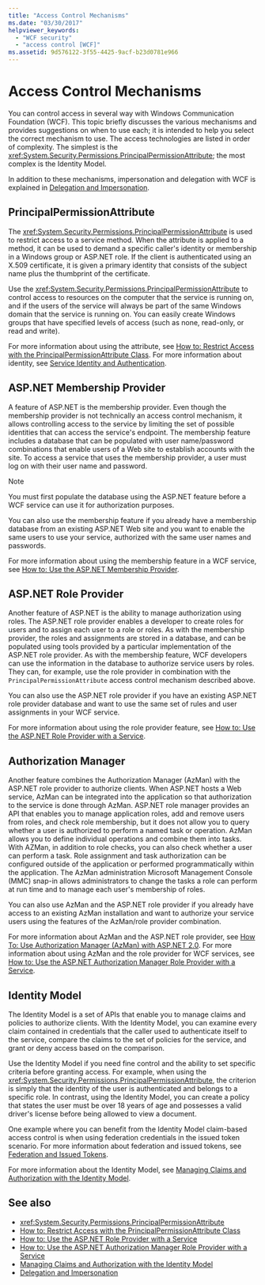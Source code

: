 ```yaml
---
title: "Access Control Mechanisms"
ms.date: "03/30/2017"
helpviewer_keywords: 
  - "WCF security"
  - "access control [WCF]"
ms.assetid: 9d576122-3f55-4425-9acf-b23d0781e966
---
```

# Access Control Mechanisms
You can control access in several way with Windows Communication Foundation (WCF). This topic briefly discusses the various mechanisms and provides suggestions on when to use each; it is intended to help you select the correct mechanism to use. The access technologies are listed in order of complexity. The simplest is the <xref:System.Security.Permissions.PrincipalPermissionAttribute>; the most complex is the Identity Model.  
  
 In addition to these mechanisms, impersonation and delegation with WCF is explained in [Delegation and Impersonation](delegation-and-impersonation-with-wcf.md).  
  
## PrincipalPermissionAttribute  
 The <xref:System.Security.Permissions.PrincipalPermissionAttribute> is used to restrict access to a service method. When the attribute is applied to a method, it can be used to demand a specific caller's identity or membership in a Windows group or ASP.NET role. If the client is authenticated using an X.509 certificate, it is given a primary identity that consists of the subject name plus the thumbprint of the certificate.  
  
 Use the <xref:System.Security.Permissions.PrincipalPermissionAttribute> to control access to resources on the computer that the service is running on, and if the users of the service will always be part of the same Windows domain that the service is running on. You can easily create Windows groups that have specified levels of access (such as none, read-only, or read and write).  
  
 For more information about using the attribute, see [How to: Restrict Access with the PrincipalPermissionAttribute Class](../how-to-restrict-access-with-the-principalpermissionattribute-class.md). For more information about identity, see [Service Identity and Authentication](service-identity-and-authentication.md).  
  
## ASP.NET Membership Provider  
 A feature of ASP.NET is the membership provider. Even though the membership provider is not technically an access control mechanism, it allows controlling access to the service by limiting the set of possible identities that can access the service's endpoint. The membership feature includes a database that can be populated with user name/password combinations that enable users of a Web site to establish accounts with the site. To access a service that uses the membership provider, a user must log on with their user name and password.  
  
> [!NOTE]
> You must first populate the database using the ASP.NET feature before a WCF service can use it for authorization purposes.  
  
 You can also use the membership feature if you already have a membership database from an existing ASP.NET Web site and you want to enable the same users to use your service, authorized with the same user names and passwords.  
  
 For more information about using the membership feature in a WCF service, see [How to: Use the ASP.NET Membership Provider](how-to-use-the-aspnet-membership-provider.md).  
  
## ASP.NET Role Provider  
 Another feature of ASP.NET is the ability to manage authorization using roles. The ASP.NET role provider enables a developer to create roles for users and to assign each user to a role or roles. As with the membership provider, the roles and assignments are stored in a database, and can be populated using tools provided by a particular implementation of the ASP.NET role provider. As with the membership feature, WCF developers can use the information in the database to authorize service users by roles. They can, for example, use the role provider in combination with the `PrincipalPermissionAttribute` access control mechanism described above.  
  
 You can also use the ASP.NET role provider if you have an existing ASP.NET role provider database and want to use the same set of rules and user assignments in your WCF service.  
  
 For more information about using the role provider feature, see [How to: Use the ASP.NET Role Provider with a Service](how-to-use-the-aspnet-role-provider-with-a-service.md).  
  
## Authorization Manager  
 Another feature combines the Authorization Manager (AzMan) with the ASP.NET role provider to authorize clients. When ASP.NET hosts a Web service, AzMan can be integrated into the application so that authorization to the service is done through AzMan. ASP.NET role manager provides an API that enables you to manage application roles, add and remove users from roles, and check role membership, but it does not allow you to query whether a user is authorized to perform a named task or operation. AzMan allows you to define individual operations and combine them into tasks. With AZMan, in addition to role checks, you can also check whether a user can perform a task. Role assignment and task authorization can be configured outside of the application or performed programmatically within the application. The AzMan administration Microsoft Management Console (MMC) snap-in allows administrators to change the tasks a role can perform at run time and to manage each user's membership of roles.  
  
 You can also use AzMan and the ASP.NET role provider if you already have access to an existing AzMan installation and want to authorize your service users using the features of the AzMan/role provider combination.  
  
 For more information about AzMan and the ASP.NET role provider, see [How To: Use Authorization Manager (AzMan) with ASP.NET 2.0](/previous-versions/msp-n-p/ff649313(v=pandp.10)). For more information about using AzMan and the role provider for WCF services, see [How to: Use the ASP.NET Authorization Manager Role Provider with a Service](how-to-use-the-aspnet-authorization-manager-role-provider-with-a-service.md).  
  
## Identity Model  
 The Identity Model is a set of APIs that enable you to manage claims and policies to authorize clients. With the Identity Model, you can examine every claim contained in credentials that the caller used to authenticate itself to the service, compare the claims to the set of policies for the service, and grant or deny access based on the comparison.  
  
 Use the Identity Model if you need fine control and the ability to set specific criteria before granting access. For example, when using the <xref:System.Security.Permissions.PrincipalPermissionAttribute>, the criterion is simply that the identity of the user is authenticated and belongs to a specific role. In contrast, using the Identity Model, you can create a policy that states the user must be over 18 years of age and possesses a valid driver's license before being allowed to view a document.  
  
 One example where you can benefit from the Identity Model claim-based access control is when using federation credentials in the issued token scenario. For more information about federation and issued tokens, see [Federation and Issued Tokens](federation-and-issued-tokens.md).  
  
 For more information about the Identity Model, see [Managing Claims and Authorization with the Identity Model](managing-claims-and-authorization-with-the-identity-model.md).  
  
## See also

- <xref:System.Security.Permissions.PrincipalPermissionAttribute>
- [How to: Restrict Access with the PrincipalPermissionAttribute Class](../how-to-restrict-access-with-the-principalpermissionattribute-class.md)
- [How to: Use the ASP.NET Role Provider with a Service](how-to-use-the-aspnet-role-provider-with-a-service.md)
- [How to: Use the ASP.NET Authorization Manager Role Provider with a Service](how-to-use-the-aspnet-authorization-manager-role-provider-with-a-service.md)
- [Managing Claims and Authorization with the Identity Model](managing-claims-and-authorization-with-the-identity-model.md)
- [Delegation and Impersonation](delegation-and-impersonation-with-wcf.md)
